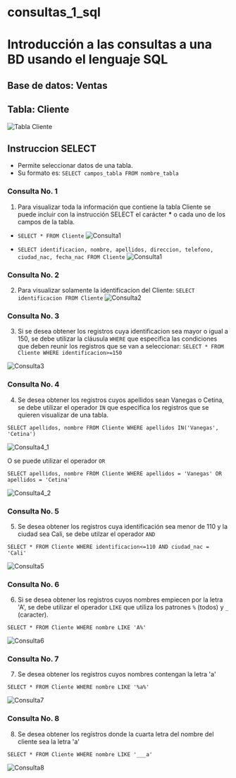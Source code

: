 # consultas_1_sql
# Introducción a las consultas a una BD usando el lenguaje SQL

## Base de datos: Ventas
## Tabla: Cliente

![Tabla Cliente](tabla_Cliente.png "Tabla Cliente")

## Instruccion SELECT
- Permite seleccionar datos de una tabla.
- Su formato es: `SELECT campos_tabla FROM nombre_tabla`

### Consulta No. 1
1. Para visualizar toda la información que contiene la tabla Cliente se puede incluir con la instrucción SELECT el carácter **\*** o cada uno de los campos de la tabla.

- `SELECT * FROM Cliente`
![Consulta1](consulta1_1.png "Consulta 1 - 1")

- `SELECT identificacion, nombre, apellidos, direccion, telefono, ciudad_nac, fecha_nac FROM Cliente`
![Consulta1](consulta1_2.png "Consulta 1 - 2")

### Consulta No. 2

2. Para visualizar solamente la identificacion del Cliente: `SELECT identificacion FROM Cliente`
![Consulta2](consulta2.png "Consulta 2")

### Consulta No. 3

3. Si se desea obtener los registros cuya identificacion sea mayor o igual a 150, se debe utilizar la cláusula `WHERE` que especifica las condiciones que deben reunir los registros que se van a seleccionar: `SELECT * FROM Cliente WHERE identificacion>=150`

![Consulta3](consulta3.png "Consulta 3")

### Consulta No. 4

4. Se desea obtener los registros cuyos apellidos sean Vanegas o Cetina, se debe utilizar el operador `IN` que especifica los registros que se quieren visualizar de una tabla.

`SELECT apellidos, nombre FROM Cliente WHERE apellidos IN('Vanegas', 'Cetina')`

![Consulta4_1](consulta4_1.png "Consulta 4_1")

O se puede utilizar el operador `OR`

`SELECT apellidos, nombre FROM Cliente WHERE apellidos = 'Vanegas' OR apellidos = 'Cetina'`

![Consulta4_2](consulta4_2.png "Consulta 4_2")

### Consulta No. 5

5. Se desea obtener los registros cuya identificación sea menor de 110 y la ciudad sea Cali, se debe utilzar el operador `AND`

`SELECT * FROM Cliente WHERE identificacion<=110 AND ciudad_nac = 'Cali'`

![Consulta5](consulta5.png "Consulta 5")


### Consulta No. 6

6. Si se desea obtener los registros cuyos nombres empiecen por la letra 'A', se debe utilizar el operador `LIKE` que utiliza los patrones `%` (todos) y `_` (caracter).

`SELECT * FROM Cliente WHERE nombre LIKE 'A%'`

![Consulta6](consulta6.png "Consulta 6")


### Consulta No. 7

7. Se desea obtener los registros cuyos nombres contengan la letra 'a'

`SELECT * FROM Cliente WHERE nombre LIKE '%a%'`

![Consulta7](consulta7.png "Consulta 7")

### Consulta No. 8

8. Se desea obtener los registros donde la cuarta letra del nombre del cliente sea la letra 'a'

`SELECT * FROM Cliente WHERE nombre LIKE '___a'`

![Consulta8](consulta8.png "Consulta 8")
